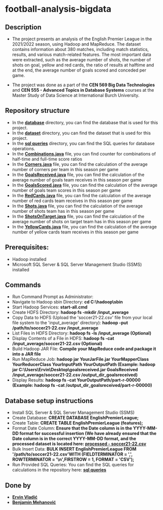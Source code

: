 # football-analysis-bigdata

## Description
- The project presents an analysis of the English Premier League in the 2021/2022 season, using Hadoop and MapReduce. The dataset contains information about 380 matches, including match statistics, results, and various match-related features. The most important data were extracted, such as the average number of shots, the number of shots on goal, yellow and red cards, the ratio of results at halftime and at the end, the average number of goals scored and conceded per game.
  
- The project was done as a part of the **CEN 569 Big Data Technologies** and **CEN 555 - Advanced Topics in Database Systems** courses at the Master Study of Data Science at International Burch University.

## Repository structure
- In the [**database**](https://github.com/ervinvladic/football-analysis-bigdata/tree/main/database) directory, you can find the database that is used for this project.
- In the [**dataset**](https://github.com/ervinvladic/football-analysis-bigdata/tree/main/dataset) directory, you can find the dataset that is used for this project.
- In the [**sql queries**](https://github.com/ervinvladic/football-analysis-bigdata/tree/main/sql%20queries) directory, you can find the SQL queries for database operations.
- In the [**Combinations.java**](https://github.com/ervinvladic/football-analysis-bigdata/blob/main/Combinations.java) file, you can find counter for combinations of half-time and full-time score ratios
- In the [**Corners.java**](https://github.com/ervinvladic/football-analysis-bigdata/blob/main/Corners.java) file, you can find the calculation of the average number of corners per team in this season per game
- In the [**GoalsReceived.java**](https://github.com/ervinvladic/football-analysis-bigdata/blob/main/GoalsReceived.java) file, you can find the calculation of the average number of goals team receives in this season per game
- In the [**GoalsScored.java**](https://github.com/ervinvladic/football-analysis-bigdata/blob/main/GoalsScored.java) file, you can find the calculation of the average number of goals team scores in this season per game
- In the [**RedCards.java**](https://github.com/ervinvladic/football-analysis-bigdata/blob/main/RedCards.java) file, you can find the calculation of the average number of red cards team receives in this season per game
- In the [**Shots.java**](https://github.com/ervinvladic/football-analysis-bigdata/blob/main/Shots.java) file, you can find the calculation of the average number of shots team has in this season per game
- In the [**ShotsOnTarget.java**](https://github.com/ervinvladic/football-analysis-bigdata/blob/main/ShotsOnTarget.java) file, you can find the calculation of the average number of shots on target team has in this season per game
- In the [**YellowCards.java**](https://github.com/ervinvladic/football-analysis-bigdata/blob/main/YellowCards.java) file, you can find the calculation of the average number of yellow cards team receives in this season per game

## Prerequisites:
- Hadoop installed
- Microsoft SQL Server & SQL Server Management Studio (SSMS) installed

## Commands 
- Run Command Prompt as Administrator:
- Navigate to Hadoop sbin Directory: **cd C:\hadoop\sbin**
- Start Hadoop Services: **start-all.cmd**
- Create HDFS Directory: **hadoop fs -mkdir /input_average**
- Copy Data to HDFS (Upload the 'soccer21-22.csv' file from your local file system to the 'input_average' directory): **hadoop -put /path/to/soccer21-22.csv /input_average**
- List Files in HDFS Directory: **hadoop fs -ls /input_average (Optional)**
- Display Contents of a File in HDFS: **hadoop fs -cat /input_average/soccer21-22.csv (Optional)**
- Build Hadoop JAR File: **Compile your MapReduce code and package it into a JAR file**
- Run MapReduce Job: **hadoop jar YourJarFile.jar YourMapperClass YourReducerClass YourInputPath YourOutputPath
(Example: hadoop jar C:\Users\Ervin\Desktop\goalsreceived.jar GoalsReceived /input_average/soccer21-22.csv /output_dir_goalsreceived)**
- Display Results: **hadoop fs -cat YourOutputPath/part-r-00000 (Example: hadoop fs -cat /output_dir_goalsreceived/part-r-00000)**

## Database setup instructions
- Install SQL Server & SQL Server Management Studio (SSMS)
- Create Database:  **CREATE DATABASE EnglishPremierLeague;**
- Create Table: **CREATE TABLE EnglishPremierLeague (features);**
- Format Date Column: **Ensure that the Date column is in the YYYY-MM-DD format for successful insertion
  (We have already ensured that the Date column is in the correct YYYY-MM-DD format, and the processed dataset is located here: [**processed - soccer21-22.csv**](https://github.com/ervinvladic/football-analysis-bigdata/blob/main/dataset/processed%20-%20soccer21-22.csv)**
- Bulk Insert Data: **BULK INSERT EnglishPremierLeague FROM '/path/to/soccer21-22.csv'WITH (FIELDTERMINATOR = ',',  ROWTERMINATOR = '\n',FIRSTROW = 1,  FORMAT = 'CSV');**
- Run Provided SQL Queries: You can find the SQL queries for calculations in the repository here: [**sql queries**](https://github.com/ervinvladic/football-analysis-bigdata/tree/main/sql%20queries)
  
## Done by
- [**Ervin Vladić**](https://github.com/ervinvladic)
- [**Benjamin Mehanović**](https://github.com/benjom22)

